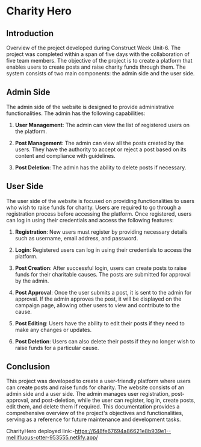 # Charity Hero
## Introduction
Overview of the project developed during Construct Week Unit-6. The project was completed within a span of five days with the collaboration of five team members. The objective of the project is to create a platform that enables users to create posts and raise charity funds through them. The system consists of two main components: the admin side and the user side.

## Admin Side
The admin side of the website is designed to provide administrative functionalities. The admin has the following capabilities:

1. **User Management**: The admin can view the list of registered users on the platform.

2. **Post Management**: The admin can view all the posts created by the users. They have the authority to accept or reject a post based on its content and compliance with guidelines.

3. **Post Deletion**: The admin has the ability to delete posts if necessary.

## User Side
The user side of the website is focused on providing functionalities to users who wish to raise funds for charity. Users are required to go through a registration process before accessing the platform. Once registered, users can log in using their credentials and access the following features:

1. **Registration**: New users must register by providing necessary details such as username, email address, and password.

2. **Login**: Registered users can log in using their credentials to access the platform.

3. **Post Creation**: After successful login, users can create posts to raise funds for their charitable causes. The posts are submitted for approval by the admin.

4. **Post Approval**: Once the user submits a post, it is sent to the admin for approval. If the admin approves the post, it will be displayed on the campaign page, allowing other users to view and contribute to the cause.

5. **Post Editing**: Users have the ability to edit their posts if they need to make any changes or updates.

6. **Post Deletion**: Users can also delete their posts if they no longer wish to raise funds for a particular cause.

## Conclusion
This project was developed to create a user-friendly platform where users can create posts and raise funds for charity. The website consists of an admin side and a user side. The admin manages user registration, post-approval, and post-deletion, while the user can register, log in, create posts, edit them, and delete them if required. This documentation provides a comprehensive overview of the project's objectives and functionalities, serving as a reference for future maintenance and development tasks.

CharityHero deployed link:-https://648fe67694a86621e8b939e1--mellifluous-otter-953555.netlify.app/


